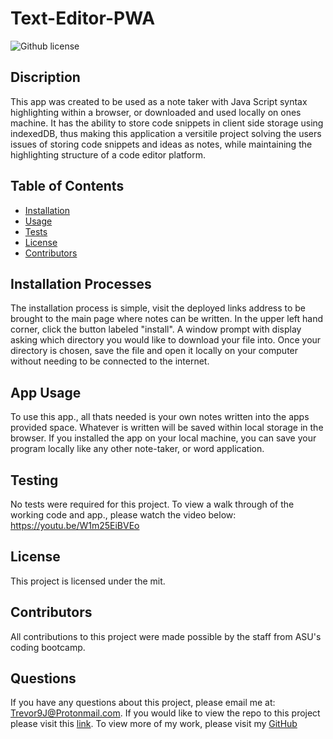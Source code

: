 # Text-Editor-PWA
 ![Github license](https://img.shields.io/badge/license-mit-blue.svg)

## Discription
This app was created to be used as a note taker with Java Script syntax highlighting within a browser, or downloaded and used locally on ones machine. It has the ability to store code snippets in client side storage using indexedDB, thus making this application a versitile project solving the users issues of storing code snippets and ideas as notes, while maintaining the highlighting structure of a code editor platform.

## Table of Contents

- [Installation](#installation-processes)
- [Usage](#app-usage)
- [Tests](#testing)
- [License](#license)
- [Contributors](#contributors)

## Installation Processes
The installation process is simple, visit the deployed links address to be brought to the main page where notes can be written. In the upper left hand corner, click the button labeled "install". A window prompt with display asking which directory you would like to download your file into. Once your directory is chosen, save the file and open it locally on your computer without needing to be connected to the internet.

## App Usage
To use this app., all thats needed is your own notes written into the apps provided space. Whatever is written will be saved within local storage in the browser. If you installed the app on your local machine, you can save your program locally like any other note-taker, or word application.

## Testing
No tests were required for this project. To view a walk through of the working code and app., please watch the video below: 
https://youtu.be/W1m25EiBVEo


## License
This project is licensed under the mit.

## Contributors
All contributions to this project were made possible by the staff from ASU's coding bootcamp.

## Questions
If you have any questions about this project, please email me at: Trevor9J@Protonmail.com. If you would like to view the repo to this project please visit this [link](https://github.com/TrevorsDev/Browser-Text-Editor-). To view more of my work, please visit my [GitHub](https://github.com/trevorsdev)
